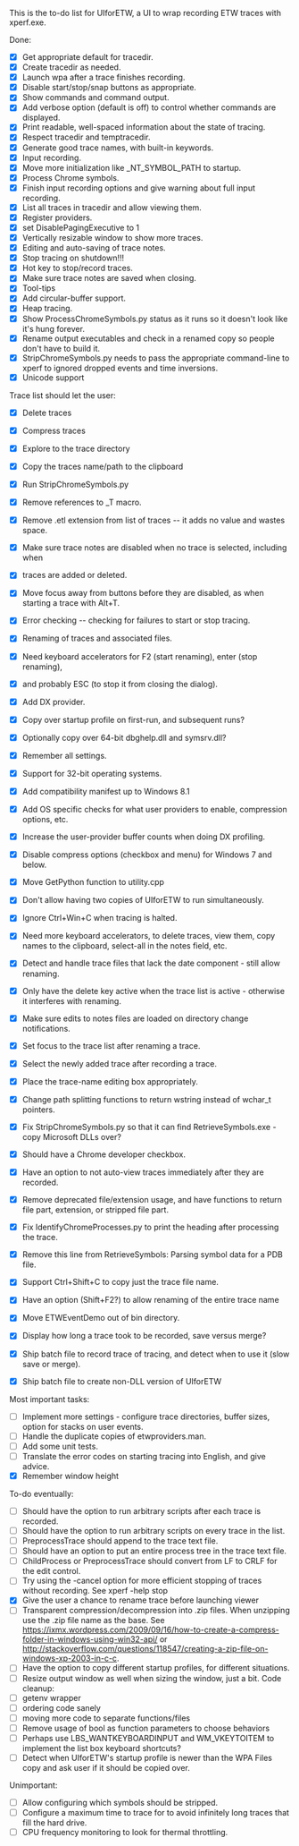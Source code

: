 This is the to-do list for UIforETW, a UI to wrap recording ETW traces with xperf.exe.

Done:
- [X] Get appropriate default for tracedir.
- [X] Create tracedir as needed.
- [X] Launch wpa after a trace finishes recording.
- [X] Disable start/stop/snap buttons as appropriate.
- [X] Show commands and command output.
- [X] Add verbose option (default is off) to control whether commands are displayed.
- [X] Print readable, well-spaced information about the state of tracing.
- [X] Respect tracedir and temptracedir.
- [X] Generate good trace names, with built-in keywords.
- [X] Input recording.
- [X] Move more initialization like _NT_SYMBOL_PATH to startup.
- [X] Process Chrome symbols.
- [X] Finish input recording options and give warning about full input recording.
- [X] List all traces in tracedir and allow viewing them.
- [X] Register providers.
- [X] set DisablePagingExecutive to 1
- [X] Vertically resizable window to show more traces.
- [X] Editing and auto-saving of trace notes.
- [X] Stop tracing on shutdown!!!
- [X] Hot key to stop/record traces.
- [X] Make sure trace notes are saved when closing.
- [X] Tool-tips
- [X] Add circular-buffer support.
- [X] Heap tracing.
- [X] Show ProcessChromeSymbols.py status as it runs so it doesn't look like it's hung forever.
- [X] Rename output executables and check in a renamed copy so people don't have to build it.
- [X] StripChromeSymbols.py needs to pass the appropriate command-line to xperf to ignored dropped events and time inversions.
- [X] Unicode support

Trace list should let the user:
- [X] Delete traces
- [X] Compress traces
- [X] Explore to the trace directory
- [X] Copy the traces name/path to the clipboard
- [X] Run StripChromeSymbols.py

- [X] Remove references to _T macro.
- [X] Remove .etl extension from list of traces -- it adds no value and wastes space.
- [X] Make sure trace notes are disabled when no trace is selected, including when
- [X] traces are added or deleted.
- [X] Move focus away from buttons before they are disabled, as when starting a trace with Alt+T.
- [X] Error checking -- checking for failures to start or stop tracing.
- [X] Renaming of traces and associated files.
- [X] Need keyboard accelerators for F2 (start renaming), enter (stop renaming),
- [X] and probably ESC (to stop it from closing the dialog).
- [X] Add DX provider.
- [X] Copy over startup profile on first-run, and subsequent runs?
- [X] Optionally copy over 64-bit dbghelp.dll and symsrv.dll?
- [X] Remember all settings.
- [X] Support for 32-bit operating systems.
- [X] Add compatibility manifest up to Windows 8.1
- [X] Add OS specific checks for what user providers to enable, compression options, etc.
- [X] Increase the user-provider buffer counts when doing DX profiling.
- [X] Disable compress options (checkbox and menu) for Windows 7 and below.
- [X] Move GetPython function to utility.cpp
- [X] Don't allow having two copies of UIforETW to run simultaneously.
- [X] Ignore Ctrl+Win+C when tracing is halted.
- [X] Need more keyboard accelerators, to delete traces, view them, copy names to the clipboard, select-all in the notes field, etc.
- [X] Detect and handle trace files that lack the date component - still allow renaming.
- [X] Only have the delete key active when the trace list is active - otherwise it interferes with renaming.
- [X] Make sure edits to notes files are loaded on directory change notifications.
- [X] Set focus to the trace list after renaming a trace.
- [X] Select the newly added trace after recording a trace.
- [X] Place the trace-name editing box appropriately.
- [X] Change path splitting functions to return wstring instead of wchar_t pointers.
- [X] Fix StripChromeSymbols.py so that it can find RetrieveSymbols.exe - copy Microsoft DLLs over?
- [X] Should have a Chrome developer checkbox.
- [X] Have an option to not auto-view traces immediately after they are recorded.
- [X] Remove deprecated file/extension usage, and have functions to return file part, extension, or stripped file part.
- [X] Fix IdentifyChromeProcesses.py to print the heading after processing the trace.
- [X] Remove this line from RetrieveSymbols: Parsing symbol data for a PDB file.
- [X] Support Ctrl+Shift+C to copy just the trace file name.
- [X] Have an option (Shift+F2?) to allow renaming of the entire trace name
- [X] Move ETWEventDemo out of bin directory.
- [X] Display how long a trace took to be recorded, save versus merge?
- [X] Ship batch file to record trace of tracing, and detect when to use it (slow save or merge).
- [X] Ship batch file to create non-DLL version of UIforETW



Most important tasks:
- [ ] Implement more settings - configure trace directories, buffer sizes, option for stacks on user events.
- [ ] Handle the duplicate copies of etwproviders.man.
- [ ] Add some unit tests.
- [ ] Translate the error codes on starting tracing into English, and give advice.
- [X] Remember window height

To-do eventually:
- [ ] Should have the option to run arbitrary scripts after each trace is recorded.
- [ ] Should have the option to run arbitrary scripts on every trace in the list.
- [ ] PreprocessTrace should append to the trace text file.
- [ ] Should have an option to put an entire process tree in the trace text file.
- [ ] ChildProcess or PreprocessTrace should convert from LF to CRLF for the edit control.
- [ ] Try using the -cancel option for more efficient stopping of traces without recording. See xperf -help stop
- [X] Give the user a chance to rename trace before launching viewer
- [ ] Transparent compression/decompression into .zip files. When unzipping use the .zip file name as the base. See https://ixmx.wordpress.com/2009/09/16/how-to-create-a-compress-folder-in-windows-using-win32-api/ or http://stackoverflow.com/questions/118547/creating-a-zip-file-on-windows-xp-2003-in-c-c.
- [ ] Have the option to copy different startup profiles, for different situations.
- [ ] Resize output window as well when sizing the window, just a bit.
Code cleanup:
- [ ] getenv wrapper
- [ ] ordering code sanely
- [ ] moving more code to separate functions/files
- [ ] Remove usage of bool as function parameters to choose behaviors
- [ ] Perhaps use LBS_WANTKEYBOARDINPUT and WM_VKEYTOITEM to implement the list box keyboard shortcuts?
- [ ] Detect when UIforETW's startup profile is newer than the WPA Files copy and ask user if it should be copied over.

Unimportant:
- [ ] Allow configuring which symbols should be stripped.
- [ ] Configure a maximum time to trace for to avoid infinitely long traces that fill the hard drive.
- [ ] CPU frequency monitoring to look for thermal throttling.
